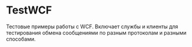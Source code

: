 TestWCF
=======

Тестовые примеры работы с WCF.
Включает службы и клиенты для тестирования обмена сообщениями по разным протоколам и разными способами.

